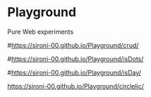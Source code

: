 # Playground
Pure Web experiments

#https://sironi-00.github.io/Playground/crud/

#https://sironi-00.github.io/Playground/isDots/

#https://sironi-00.github.io/Playground/isDay/

https://sironi-00.github.io/Playground/circlelic/
